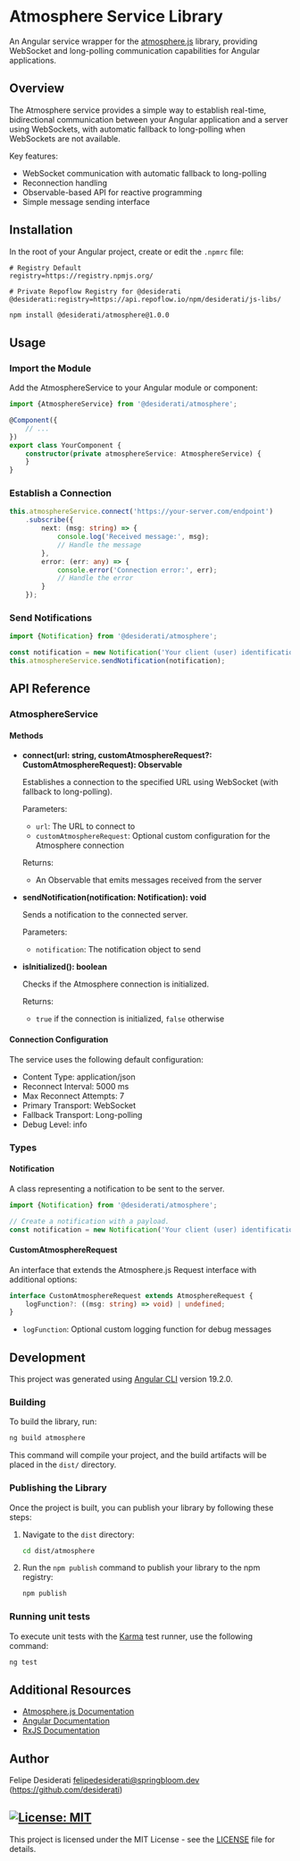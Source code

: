 # Atmosphere Service Library

An Angular service wrapper for the [atmosphere.js](https://github.com/Atmosphere/atmosphere-javascript) library,
providing WebSocket and long-polling communication capabilities for Angular applications.

## Overview

The Atmosphere service provides a simple way to establish real-time, bidirectional communication between your Angular
application and a server using WebSockets, with automatic fallback to long-polling when WebSockets are not available.

Key features:

- WebSocket communication with automatic fallback to long-polling
- Reconnection handling
- Observable-based API for reactive programming
- Simple message sending interface

## Installation

In the root of your Angular project, create or edit the `.npmrc` file:

```.npmrc
# Registry Default
registry=https://registry.npmjs.org/

# Private Repoflow Registry for @desiderati
@desiderati:registry=https://api.repoflow.io/npm/desiderati/js-libs/
```

```bash
npm install @desiderati/atmosphere@1.0.0
```

## Usage

### Import the Module

Add the AtmosphereService to your Angular module or component:

```typescript
import {AtmosphereService} from '@desiderati/atmosphere';

@Component({
    // ...
})
export class YourComponent {
    constructor(private atmosphereService: AtmosphereService) {
    }
}
```

### Establish a Connection

```typescript
this.atmosphereService.connect('https://your-server.com/endpoint')
    .subscribe({
        next: (msg: string) => {
            console.log('Received message:', msg);
            // Handle the message
        },
        error: (err: any) => {
            console.error('Connection error:', err);
            // Handle the error
        }
    });
```

### Send Notifications

```typescript
import {Notification} from '@desiderati/atmosphere';

const notification = new Notification('Your client (user) identification', 'Your message');
this.atmosphereService.sendNotification(notification);
```

## API Reference

### AtmosphereService

#### Methods

- **connect(url: string, customAtmosphereRequest?: CustomAtmosphereRequest): Observable<string>**

  Establishes a connection to the specified URL using WebSocket (with fallback to long-polling).

  Parameters:
    - `url`: The URL to connect to
    - `customAtmosphereRequest`: Optional custom configuration for the Atmosphere connection

  Returns:
    - An Observable that emits messages received from the server

- **sendNotification(notification: Notification): void**

  Sends a notification to the connected server.

  Parameters:
    - `notification`: The notification object to send

- **isInitialized(): boolean**

  Checks if the Atmosphere connection is initialized.

  Returns:
    - `true` if the connection is initialized, `false` otherwise

#### Connection Configuration

The service uses the following default configuration:

- Content Type: application/json
- Reconnect Interval: 5000 ms
- Max Reconnect Attempts: 7
- Primary Transport: WebSocket
- Fallback Transport: Long-polling
- Debug Level: info

### Types

#### Notification

A class representing a notification to be sent to the server.

```typescript
import {Notification} from '@desiderati/atmosphere';

// Create a notification with a payload.
const notification = new Notification('Your client (user) identification', 'Your message');
```

#### CustomAtmosphereRequest

An interface that extends the Atmosphere.js Request interface with additional options:

```typescript
interface CustomAtmosphereRequest extends AtmosphereRequest {
    logFunction?: ((msg: string) => void) | undefined;
}
```

- `logFunction`: Optional custom logging function for debug messages

## Development

This project was generated using [Angular CLI](https://github.com/angular/angular-cli) version 19.2.0.

### Building

To build the library, run:

```bash
ng build atmosphere
```

This command will compile your project, and the build artifacts will be placed in the `dist/` directory.

### Publishing the Library

Once the project is built, you can publish your library by following these steps:

1. Navigate to the `dist` directory:

   ```bash
   cd dist/atmosphere
   ```

2. Run the `npm publish` command to publish your library to the npm registry:

   ```bash
   npm publish
   ```

### Running unit tests

To execute unit tests with the [Karma](https://karma-runner.github.io) test runner, use the following command:

```bash
ng test
```

## Additional Resources

- [Atmosphere.js Documentation](https://github.com/Atmosphere/atmosphere-javascript)
- [Angular Documentation](https://angular.dev)
- [RxJS Documentation](https://rxjs.dev)

## Author

Felipe Desiderati <felipedesiderati@springbloom.dev> (https://github.com/desiderati)

## [![License: MIT](https://img.shields.io/badge/License-MIT-yellow.svg)](https://opensource.org/licenses/MIT)

This project is licensed under the MIT License - see the [LICENSE](LICENSE) file for details.
